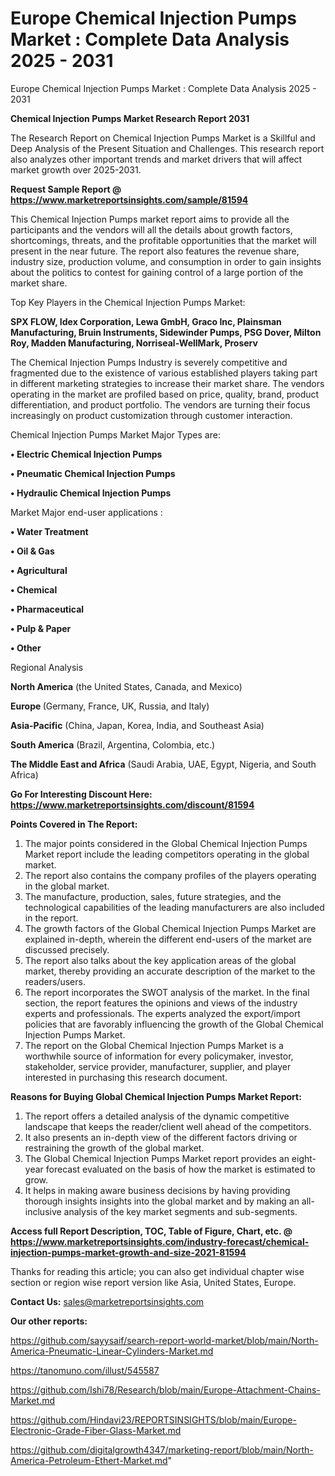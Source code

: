 # Europe Chemical Injection Pumps Market : Complete Data Analysis 2025 - 2031
Europe Chemical Injection Pumps Market : Complete Data Analysis 2025 - 2031

<strong>Chemical Injection Pumps Market Research Report 2031</strong>

The Research Report on Chemical Injection Pumps Market is a Skillful and Deep Analysis of the Present Situation and Challenges. This research report also analyzes other important trends and market drivers that will affect market growth over 2025-2031.

<strong>Request Sample Report @ <a href=https://www.marketreportsinsights.com/sample/81594>https://www.marketreportsinsights.com/sample/81594</a></strong>

This Chemical Injection Pumps market report aims to provide all the participants and the vendors will all the details about growth factors, shortcomings, threats, and the profitable opportunities that the market will present in the near future. The report also features the revenue share, industry size, production volume, and consumption in order to gain insights about the politics to contest for gaining control of a large portion of the market share.

Top Key Players in the Chemical Injection Pumps Market:

<strong>SPX FLOW, Idex Corporation, Lewa GmbH, Graco Inc, Plainsman Manufacturing, Bruin Instruments, Sidewinder Pumps, PSG Dover, Milton Roy, Madden Manufacturing, Norriseal-WellMark, Proserv</strong>

The Chemical Injection Pumps Industry is severely competitive and fragmented due to the existence of various established players taking part in different marketing strategies to increase their market share. The vendors operating in the market are profiled based on price, quality, brand, product differentiation, and product portfolio. The vendors are turning their focus increasingly on product customization through customer interaction.

Chemical Injection Pumps Market Major Types are:

<strong>• Electric Chemical Injection Pumps

• Pneumatic Chemical Injection Pumps

• Hydraulic Chemical Injection Pumps</strong>

Market Major end-user applications :

<strong>• Water Treatment

• Oil & Gas

• Agricultural

• Chemical

• Pharmaceutical

• Pulp & Paper

• Other</strong>

Regional Analysis

</u><strong><b>North America</b></strong> (the United States, Canada, and Mexico)

<strong><b>Europe </b></strong>(Germany, France, UK, Russia, and Italy)

<strong><b>Asia-Pacific</b></strong> (China, Japan, Korea, India, and Southeast Asia)

<strong><b>South America</b></strong> (Brazil, Argentina, Colombia, etc.)

<strong><b>The Middle East and Africa</b></strong> (Saudi Arabia, UAE, Egypt, Nigeria, and South Africa)

<strong>Go For Interesting Discount Here: <a href=https://www.marketreportsinsights.com/discount/81594>https://www.marketreportsinsights.com/discount/81594</a></strong>

<strong>Points Covered in The Report:</strong>
<ol>
  <li>The major points considered in the Global Chemical Injection Pumps Market report include the leading competitors operating in the global market.</li>
  <li>The report also contains the company profiles of the players operating in the global market.</li>
  <li>The manufacture, production, sales, future strategies, and the technological capabilities of the leading manufacturers are also included in the report.</li>
  <li>The growth factors of the Global Chemical Injection Pumps Market are explained in-depth, wherein the different end-users of the market are discussed precisely.</li>
  <li>The report also talks about the key application areas of the global market, thereby providing an accurate description of the market to the readers/users.</li>
  <li>The report incorporates the SWOT analysis of the market. In the final section, the report features the opinions and views of the industry experts and professionals. The experts analyzed the export/import policies that are favorably influencing the growth of the Global Chemical Injection Pumps Market.</li>
  <li>The report on the Global Chemical Injection Pumps Market is a worthwhile source of information for every policymaker, investor, stakeholder, service provider, manufacturer, supplier, and player interested in purchasing this research document.</li>
</ol>
<strong>Reasons for Buying Global Chemical Injection Pumps Market Report:</strong>

<ol>
  <li>The report offers a detailed analysis of the dynamic competitive landscape that keeps the reader/client well ahead of the competitors.</li>
  <li>It also presents an in-depth view of the different factors driving or restraining the growth of the global market.</li>
  <li>The Global Chemical Injection Pumps Market report provides an eight-year forecast evaluated on the basis of how the market is estimated to grow.</li>
  <li>It helps in making aware business decisions by having providing thorough insights insights into the global market and by making an all-inclusive analysis of the key market segments and sub-segments.</li>
</ol>
<strong>Access full Report Description, TOC, Table of Figure, Chart, etc. @ <a href=https://www.marketreportsinsights.com/industry-forecast/chemical-injection-pumps-market-growth-and-size-2021-81594>https://www.marketreportsinsights.com/industry-forecast/chemical-injection-pumps-market-growth-and-size-2021-81594</a></strong>


Thanks for reading this article; you can also get individual chapter wise section or region wise report version like Asia, United States, Europe.

<strong>Contact Us:</strong>
sales@marketreportsinsights.com

<strong>Our other reports:</strong>

<a href=https://github.com/sayysaif/search-report-world-market/blob/main/North-America-Pneumatic-Linear-Cylinders-Market.md>https://github.com/sayysaif/search-report-world-market/blob/main/North-America-Pneumatic-Linear-Cylinders-Market.md</a>

<a href=https://tanomuno.com/illust/545587>https://tanomuno.com/illust/545587</a>

<a href=https://github.com/Ishi78/Research/blob/main/Europe-Attachment-Chains-Market.md>https://github.com/Ishi78/Research/blob/main/Europe-Attachment-Chains-Market.md</a>

<a href=https://github.com/Hindavi23/REPORTSINSIGHTS/blob/main/Europe-Electronic-Grade-Fiber-Glass-Market.md>https://github.com/Hindavi23/REPORTSINSIGHTS/blob/main/Europe-Electronic-Grade-Fiber-Glass-Market.md</a>

<a href=https://github.com/digitalgrowth4347/marketing-report/blob/main/North-America-Petroleum-Ethert-Market.md>https://github.com/digitalgrowth4347/marketing-report/blob/main/North-America-Petroleum-Ethert-Market.md</a>"
